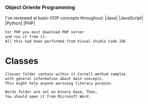 ### Object Oriente Programming

I've reviewed al basic OOP concepts throughout:
|Java| |JavaScript| |Python| |PHP|

```sh
For PHP you must download PHP server
and run it from it.
All this had been performed from Visual Studio Code IDE
```

# Classes

```sh
Classes folder contain within it Cornell method samples
with general information about main concepts.
This might help anyone persuing literacy purpose.

Words folder are set on binary base, Then,
You should open it from Microsoft Word.
```